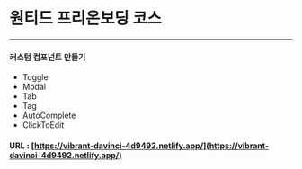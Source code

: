 # 원티드 프리온보딩 코스

---

#### 커스텀 컴포넌트 만들기
* Toggle
* Modal
* Tab
* Tag
* AutoComplete
* ClickToEdit


#### URL : [https://vibrant-davinci-4d9492.netlify.app/](https://vibrant-davinci-4d9492.netlify.app/)
